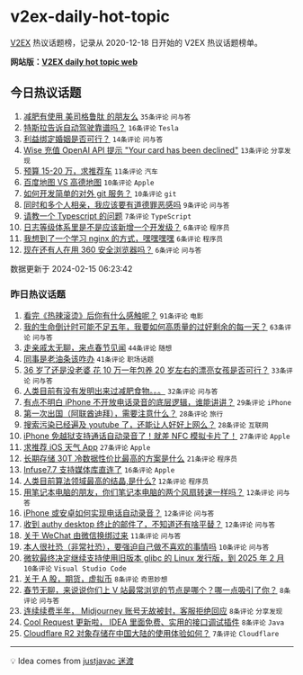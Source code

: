 # v2ex-daily-hot-topic

[V2EX](https://www.v2ex.com/) 热议话题榜，记录从 2020-12-18 日开始的 V2EX 热议话题榜单。

**网站版：[V2EX daily hot topic web](https://boojack.github.io/v2ex-daily-hot-topic-web/)**

## 今日热议话题

<!-- TODAY BEGIN -->

1. [减肥有使用 美司格鲁肽 的朋友么](https://www.v2ex.com/t/1015678) `35条评论` `问与答`
1. [特斯拉告诉自动驾驶靠谱吗？](https://www.v2ex.com/t/1015687) `16条评论` `Tesla`
1. [利益绑定婚姻是否可行？](https://www.v2ex.com/t/1015705) `14条评论` `问与答`
1. [Wise 充值 OpenAI API 提示 "Your card has been declined"](https://www.v2ex.com/t/1015685) `13条评论` `分享发现`
1. [预算 15-20 万，求推荐车](https://www.v2ex.com/t/1015692) `11条评论` `汽车`
1. [百度地图 VS 高德地图](https://www.v2ex.com/t/1015695) `10条评论` `Apple`
1. [如何开发简单的对外 git 服务？](https://www.v2ex.com/t/1015682) `10条评论` `git`
1. [同时和多个人相亲，我应该要有道德罪恶感吗](https://www.v2ex.com/t/1015688) `9条评论` `问与答`
1. [请教一个 Typescript 的问题](https://www.v2ex.com/t/1015681) `7条评论` `TypeScript`
1. [日志等级体系里是不是应该新增一个开发级？](https://www.v2ex.com/t/1015709) `6条评论` `程序员`
1. [我想到了一个学习 nginx 的方式，嘿嘿嘿嘿](https://www.v2ex.com/t/1015701) `6条评论` `程序员`
1. [现在还有人在用 360 安全浏览器吗？](https://www.v2ex.com/t/1015696) `6条评论` `问与答`

数据更新于 2024-02-15 06:23:42

<!-- TODAY END -->

### 昨日热议话题

<!-- YESTERDAY BEGIN -->

1. [看完《热辣滚烫》后你有什么感触呢？](https://www.v2ex.com/t/1015563) `91条评论` `电影`
1. [我的生命倒计时可能不足五年，我要如何高质量的过好剩余的每一天？](https://www.v2ex.com/t/1015627) `63条评论` `问与答`
1. [走亲戚太无聊，来点春节见闻](https://www.v2ex.com/t/1015569) `44条评论` `随想`
1. [同事是老油条该咋办](https://www.v2ex.com/t/1015575) `41条评论` `职场话题`
1. [36 岁了还是没老婆 花 10 万一年包养 20 岁左右的漂亮女孩是否可行？](https://www.v2ex.com/t/1015622) `33条评论` `问与答`
1. [人类目前有没有发明出来过减肥食物。。。](https://www.v2ex.com/t/1015612) `32条评论` `问与答`
1. [有点不明白 iPhone 不开放电话录音的底层逻辑，谁能讲讲？](https://www.v2ex.com/t/1015625) `29条评论` `iPhone`
1. [第一次出国（阿联酋迪拜），需要注意什么？](https://www.v2ex.com/t/1015579) `28条评论` `旅行`
1. [搜索污染已经遍及 youtube 了，还能让人好好上网么？](https://www.v2ex.com/t/1015630) `28条评论` `互联网`
1. [iPhone 免越狱支持通话自动录音了！就差 NFC 模拟卡片了！](https://www.v2ex.com/t/1015585) `27条评论` `Apple`
1. [求推荐 iOS 天气 App](https://www.v2ex.com/t/1015639) `27条评论` `Apple`
1. [长期存储 30T 冷数据性价比最高的方案是什么](https://www.v2ex.com/t/1015673) `21条评论` `程序员`
1. [Infuse7.7 支持媒体库直连了](https://www.v2ex.com/t/1015558) `16条评论` `Apple`
1. [人类目前算法领域最高的结晶,是什么?](https://www.v2ex.com/t/1015671) `12条评论` `程序员`
1. [用笔记本电脑的朋友，你们笔记本电脑的两个风扇转速一样吗？](https://www.v2ex.com/t/1015629) `12条评论` `问与答`
1. [iPhone 或安卓如何实现电话自动录音？](https://www.v2ex.com/t/1015598) `12条评论` `问与答`
1. [收到 authy desktop 终止的邮件了，不知道还有啥平替？](https://www.v2ex.com/t/1015565) `12条评论` `问与答`
1. [关于 WeChat 由微信换绑过来](https://www.v2ex.com/t/1015587) `11条评论` `问与答`
1. [本人很社恐（非常社恐），要强迫自己做不喜欢的事情吗](https://www.v2ex.com/t/1015633) `10条评论` `问与答`
1. [微软最终决定继续支持使用旧版本 glibc 的 Linux 发行版，到 2025 年 2 月](https://www.v2ex.com/t/1015617) `10条评论` `Visual Studio Code`
1. [关于 A 股，期货，虚拟币](https://www.v2ex.com/t/1015655) `8条评论` `奇思妙想`
1. [春节无聊，来说说你们上 V 站最常浏览的节点是哪个？哪一点吸引了你？](https://www.v2ex.com/t/1015636) `8条评论` `问与答`
1. [连续续费半年， Midjourney 账号无故被封，客服拒绝回应](https://www.v2ex.com/t/1015626) `8条评论` `分享发现`
1. [Cool Request 更新啦， IDEA 里面免费、实用的接口调试插件](https://www.v2ex.com/t/1015603) `8条评论` `Java`
1. [Cloudflare R2 对象存储在中国大陆的使用体验如何？](https://www.v2ex.com/t/1015632) `7条评论` `Cloudflare`

<!-- YESTERDAY END -->

---

💡 Idea comes from [justjavac 迷渡](https://github.com/justjavac/)
